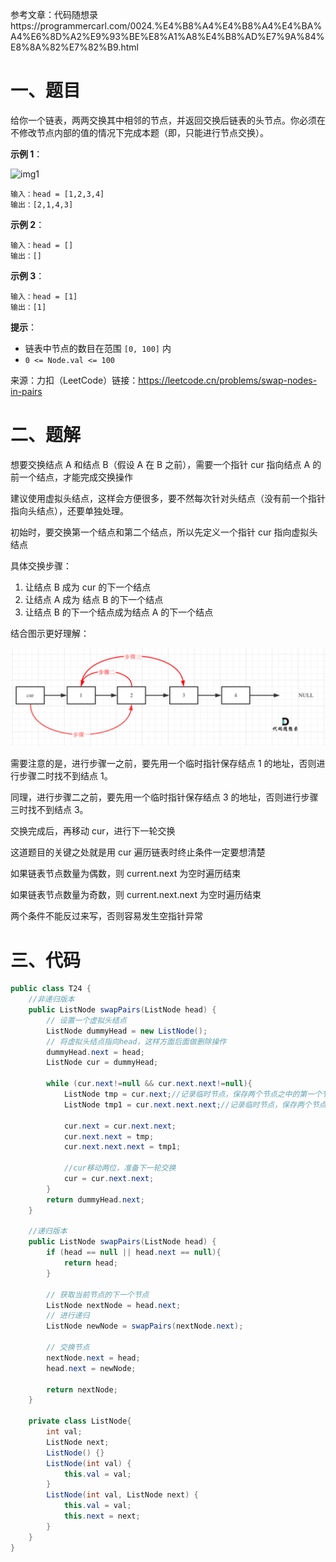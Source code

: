参考文章：代码随想录https://programmercarl.com/0024.%E4%B8%A4%E4%B8%A4%E4%BA%A4%E6%8D%A2%E9%93%BE%E8%A1%A8%E4%B8%AD%E7%9A%84%E8%8A%82%E7%82%B9.html

# 一、题目

给你一个链表，两两交换其中相邻的节点，并返回交换后链表的头节点。你必须在不修改节点内部的值的情况下完成本题（即，只能进行节点交换）。

**示例 1**：

![img1](https://assets.leetcode.com/uploads/2020/10/03/swap_ex1.jpg)

```
输入：head = [1,2,3,4]
输出：[2,1,4,3]
```

**示例 2**：

```
输入：head = []
输出：[]
```

**示例 3**：

```
输入：head = [1]
输出：[1]
```

**提示**：

* 链表中节点的数目在范围 `[0, 100]` 内
* `0 <= Node.val <= 100`

来源：力扣（LeetCode）链接：https://leetcode.cn/problems/swap-nodes-in-pairs

# 二、题解

想要交换结点 A 和结点 B（假设 A 在 B 之前），需要一个指针 cur 指向结点 A 的前一个结点，才能完成交换操作

建议使用虚拟头结点，这样会方便很多，要不然每次针对头结点（没有前一个指针指向头结点），还要单独处理。

初始时，要交换第一个结点和第二个结点，所以先定义一个指针 cur 指向虚拟头结点

具体交换步骤：

1. 让结点 B 成为 cur 的下一个结点
2. 让结点 A 成为 结点 B 的下一个结点
3. 让结点 B 的下一个结点成为结点 A 的下一个结点

结合图示更好理解：

![T24两两交换链表中的节点.png](img/T24两两交换链表中的节点.png)

需要注意的是，进行步骤一之前，要先用一个临时指针保存结点 1 的地址，否则进行步骤二时找不到结点 1。

同理，进行步骤二之前，要先用一个临时指针保存结点 3 的地址，否则进行步骤三时找不到结点 3。

交换完成后，再移动 cur，进行下一轮交换

这道题目的关键之处就是用 cur 遍历链表时终止条件一定要想清楚

如果链表节点数量为偶数，则 current.next 为空时遍历结束

如果链表节点数量为奇数，则 current.next.next 为空时遍历结束

两个条件不能反过来写，否则容易发生空指针异常

# 三、代码

```java
public class T24 {
    //非递归版本
    public ListNode swapPairs(ListNode head) {
        // 设置一个虚拟头结点
        ListNode dummyHead = new ListNode();
        // 将虚拟头结点指向head，这样方面后面做删除操作
        dummyHead.next = head;
        ListNode cur = dummyHead;

        while (cur.next!=null && cur.next.next!=null){
            ListNode tmp = cur.next;//记录临时节点，保存两个节点之中的第一个节点
            ListNode tmp1 = cur.next.next.next;//记录临时节点，保存两个节点后面的节点

            cur.next = cur.next.next;
            cur.next.next = tmp;
            cur.next.next.next = tmp1;

            //cur移动两位，准备下一轮交换
            cur = cur.next.next;
        }
        return dummyHead.next;
    }

    //递归版本
    public ListNode swapPairs(ListNode head) {
        if (head == null || head.next == null){
            return head;
        }

        // 获取当前节点的下一个节点
        ListNode nextNode = head.next;
        // 进行递归
        ListNode newNode = swapPairs(nextNode.next);

        // 交换节点
        nextNode.next = head;
        head.next = newNode;

        return nextNode;
    }

    private class ListNode{
        int val;
        ListNode next;
        ListNode() {}
        ListNode(int val) {
            this.val = val;
        }
        ListNode(int val, ListNode next) {
            this.val = val;
            this.next = next;
        }
    }
}
```

